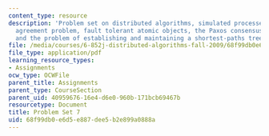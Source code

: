 ```yaml
---
content_type: resource
description: 'Problem set on distributed algorithms, simulated processes, the approximate
  agreement problem, fault tolerant atomic objects, the Paxos consensus algorithm,
  and the problem of establishing and maintaining a shortest-paths tree. '
file: /media/courses/6-852j-distributed-algorithms-fall-2009/68f99db0e6d5e887dee5b2e899a0888a_MIT6_852JF09_pset7.pdf
file_type: application/pdf
learning_resource_types:
- Assignments
ocw_type: OCWFile
parent_title: Assignments
parent_type: CourseSection
parent_uid: 40959676-16e4-d6e0-960b-171bcb69467b
resourcetype: Document
title: Problem Set 7
uid: 68f99db0-e6d5-e887-dee5-b2e899a0888a
---
```

